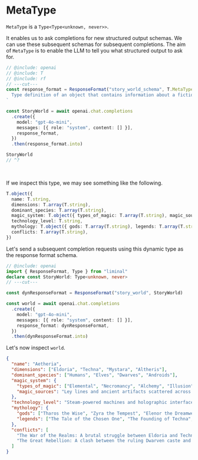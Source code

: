 <!--@include: ../fragments.md-->

# MetaType

`MetaType` is a `Type<Type<unknown, never>>`.

It enables us to ask completions for new structured output schemas. We can use these subsequent
schemas for subsequent completions. The aim of `MetaType` is to enable the LLM to tell you what
structured output to ask for.

```ts
// @include: openai
// @include: T
// @include: rf
// ---cut---
const response_format = ResponseFormat("story_world_schema", T.MetaType)`
  Type definition of an object that contains information about a fictional story world.
`

const StoryWorld = await openai.chat.completions
  .create({
    model: "gpt-4o-mini",
    messages: [{ role: "system", content: [] }],
    response_format,
  })
  .then(response_format.into)

StoryWorld
// ^?
```

<br />

If we inspect this type, we may see something like the following.

```ts
T.object({
  name: T.string,
  dimensions: T.array(T.string),
  dominant_species: T.array(T.string),
  magic_system: T.object({ types_of_magic: T.array(T.string), magic_sources: T.string }),
  technology_level: T.string,
  mythology: T.object({ gods: T.array(T.string), legends: T.array(T.string) }),
  conflicts: T.array(T.string),
})
```

Let's send a subsequent completion requests using this dynamic type as the response format schema.

```ts
// @include: openai
import { ResponseFormat, Type } from "liminal"
declare const StoryWorld: Type<unknown, never>
// ---cut---

const dynResponseFormat = ResponseFormat("story_world", StoryWorld)

const world = await openai.chat.completions
  .create({
    model: "gpt-4o-mini",
    messages: [{ role: "system", content: [] }],
    response_format: dynResponseFormat,
  })
  .then(dynResponseFormat.into)
```

Let's now inspect `world`.

<!-- cspell:disable -->

```json
{
  "name": "Aetheria",
  "dimensions": ["Eldoria", "Techna", "Mystara", "Altheris"],
  "dominant_species": ["Humans", "Elves", "Dwarves", "Androids"],
  "magic_system": {
    "types_of_magic": ["Elemental", "Necromancy", "Alchemy", "Illusion"],
    "magic_sources": "Ley lines and ancient artifacts scattered across the world."
  },
  "technology_level": "Steam-powered machines and holographic interfaces coexist harmoniously with mystical spells and arcane knowledge.",
  "mythology": {
    "gods": ["Tharos the Wise", "Zyra the Tempest", "Elenor the Dreamweaver"],
    "legends": ["The Tale of the Chosen One", "The Founding of Techna", "The Great Cataclysm"]
  },
  "conflicts": [
    "The War of the Realms: A brutal struggle between Eldoria and Techna for control of the ancient ley lines.",
    "The Great Rebellion: A clash between the ruling Dwarven caste and the Androids seeking freedom from oppression."
  ]
}
```

<!-- cspell:enable -->
